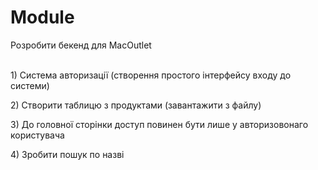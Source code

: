 # Module

Розробити бекенд для MacOutlet&#x20;

\
1\) Система авторизації (створення простого інтерфейсу входу до системи)

2\) Створити таблицю з продуктами (завантажити з файлу)

3\) До головної сторінки доступ повинен бути лише у авторизовонаго користувача

4\) Зробити пошук по назві

